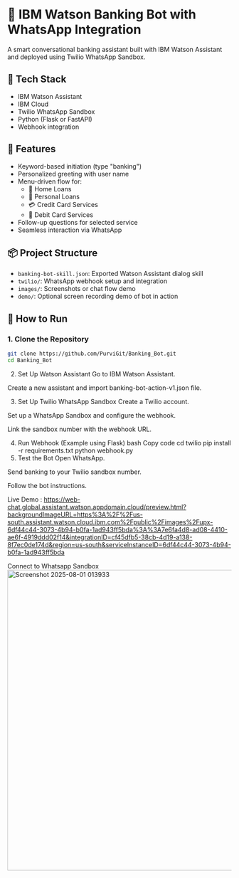 # 💬 IBM Watson Banking Bot with WhatsApp Integration

A smart conversational banking assistant built with IBM Watson Assistant and deployed using Twilio WhatsApp Sandbox.

## 🔧 Tech Stack
- IBM Watson Assistant
- IBM Cloud
- Twilio WhatsApp Sandbox
- Python (Flask or FastAPI)
- Webhook integration

## 🎯 Features
- Keyword-based initiation (type "banking")
- Personalized greeting with user name
- Menu-driven flow for:
  - 🏡 Home Loans
  - 💸 Personal Loans
  - 💳 Credit Card Services
  - 🏧 Debit Card Services
- Follow-up questions for selected service
- Seamless interaction via WhatsApp

## 📦 Project Structure

- `banking-bot-skill.json`: Exported Watson Assistant dialog skill
- `twilio/`: WhatsApp webhook setup and integration
- `images/`: Screenshots or chat flow demo
- `demo/`: Optional screen recording demo of bot in action

## 🚀 How to Run

### 1. Clone the Repository
```bash
git clone https://github.com/PurviGit/Banking_Bot.git
cd Banking_Bot
```
2. Set Up Watson Assistant
Go to IBM Watson Assistant.

Create a new assistant and import banking-bot-action-v1.json file.

3. Set Up Twilio WhatsApp Sandbox
Create a Twilio account.

Set up a WhatsApp Sandbox and configure the webhook.

Link the sandbox number with the webhook URL.

4. Run Webhook (Example using Flask)
bash
Copy code
cd twilio
pip install -r requirements.txt
python webhook.py
5. Test the Bot
Open WhatsApp.

Send banking to your Twilio sandbox number.

Follow the bot instructions.

Live Demo : https://web-chat.global.assistant.watson.appdomain.cloud/preview.html?backgroundImageURL=https%3A%2F%2Fus-south.assistant.watson.cloud.ibm.com%2Fpublic%2Fimages%2Fupx-6df44c44-3073-4b94-b0fa-1ad943ff5bda%3A%3A7e6fa4d8-ad08-4410-ae6f-4919ddd02f14&integrationID=cf45dfb5-38cb-4d19-a138-8f7ec0de174d&region=us-south&serviceInstanceID=6df44c44-3073-4b94-b0fa-1ad943ff5bda

Connect to Whatsapp Sandbox
<img width="1487" height="676" alt="Screenshot 2025-08-01 013933" src="https://github.com/user-attachments/assets/9ac81680-0841-43d2-b66f-d4cad156d377" />


